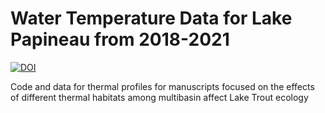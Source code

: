 
# Water Temperature Data for Lake Papineau from 2018-2021

[![DOI](https://zenodo.org/badge/674055860.svg)](https://zenodo.org/badge/latestdoi/674055860)

Code and data for thermal profiles for manuscripts focused on the
effects of different thermal habitats among multibasin affect Lake Trout
ecology
